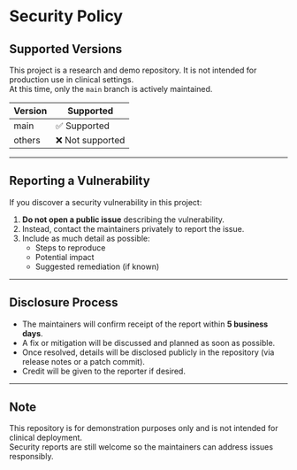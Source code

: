 # Security Policy

## Supported Versions
This project is a research and demo repository. It is not intended for production use in clinical settings.  
At this time, only the `main` branch is actively maintained.

| Version | Supported          |
| ------- | ------------------ |
| main    | ✅ Supported       |
| others  | ❌ Not supported   |

---

## Reporting a Vulnerability
If you discover a security vulnerability in this project:

1. **Do not open a public issue** describing the vulnerability.
2. Instead, contact the maintainers privately to report the issue.
3. Include as much detail as possible:
   - Steps to reproduce
   - Potential impact
   - Suggested remediation (if known)

---

## Disclosure Process
- The maintainers will confirm receipt of the report within **5 business days**.
- A fix or mitigation will be discussed and planned as soon as possible.
- Once resolved, details will be disclosed publicly in the repository (via release notes or a patch commit).
- Credit will be given to the reporter if desired.

---

## Note
This repository is for demonstration purposes only and is not intended for clinical deployment.  
Security reports are still welcome so the maintainers can address issues responsibly.
